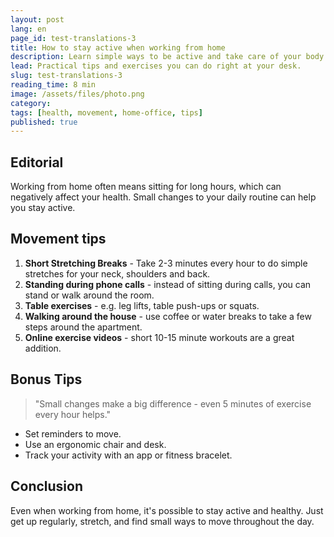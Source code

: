 ```yaml
---
layout: post
lang: en
page_id: test-translations-3
title: How to stay active when working from home
description: Learn simple ways to be active and take care of your body even when you work from home.
lead: Practical tips and exercises you can do right at your desk.
slug: test-translations-3
reading_time: 8 min
image: /assets/files/photo.png
category: 
tags: [health, movement, home-office, tips]
published: true
---
```


## Editorial

Working from home often means sitting for long hours, which can negatively affect your health. Small changes to your daily routine can help you stay active.

## Movement tips

1. **Short Stretching Breaks** - Take 2-3 minutes every hour to do simple stretches for your neck, shoulders and back.  
2. **Standing during phone calls** - instead of sitting during calls, you can stand or walk around the room.  
3. **Table exercises** - e.g. leg lifts, table push-ups or squats.  
4. **Walking around the house** - use coffee or water breaks to take a few steps around the apartment.  
5. **Online exercise videos** - short 10-15 minute workouts are a great addition.

## Bonus Tips

> "Small changes make a big difference - even 5 minutes of exercise every hour helps."

- Set reminders to move.  
- Use an ergonomic chair and desk.  
- Track your activity with an app or fitness bracelet.

## Conclusion

Even when working from home, it's possible to stay active and healthy. Just get up regularly, stretch, and find small ways to move throughout the day.
